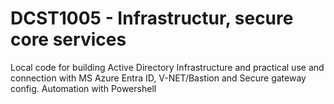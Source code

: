 # DCST1005 - Infrastructur, secure core services

Local code for building Active Directory Infrastructure and practical use and connection with MS Azure Entra ID, V-NET/Bastion and Secure gateway config. Automation with Powershell

